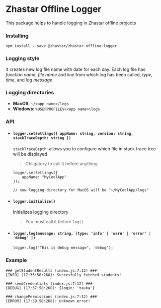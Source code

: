# Zhastar Offline Logger

This package helps to handle logging in Zhastar offline projects

### Installing
`npm install --save @zhastar/zhastar-offline-logger`

### Logging style
It creates new log file name with date for each day.
Each log file has *function name*, *file name* and *line* from which log has been called, *type*, *time*, and *log message*

### Logging directories
* **MacOS**: `~/<app name>/logs`
* **Windows**: `%USERPROFILE%\<app name>\logs`

### API
* #### `logger.setSettings({ appName: string, version: string, stackTraceDepth: string })`
    `stackTraceDepth`: allows you to configure which file in stack trace tree will be displayed
    > Obligatory to call it before anything
    ```
    logger.setSettings({
        appName: "MyCoolApp"
    });

    // now logging directory for MacOS will be "~/MyCoolApp/logs"
    ```

* #### `logger.initialize()`
    Initializes logging directory
    > You must call it before `log()`

* #### `logger.log(message: string, [type: 'info' | 'warn' | 'error' | 'debug' ])`
    ```
    logger.log("This is debug message", 'debug');
    ```

### Example
```
### getStudentResults (index.js:7:12) ###
[INFO] (17:35:58:268): Succesfully fetched students!

### sendCredentials (index.js:7:12) ###
[DEBUG] (17:37:58:268): {login: 'tauka'}

### changePermissions (index.js:7:12) ###
[ERROR] (17:39:58:268): Unknown error!
```

